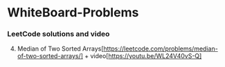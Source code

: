 # WhiteBoard-Problems

### LeetCode solutions and video

4. Median of Two Sorted Arrays[https://leetcode.com/problems/median-of-two-sorted-arrays/] + video[https://youtu.be/WL24V40vS-Q]
